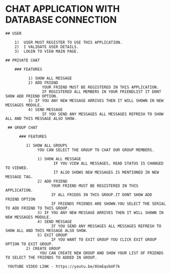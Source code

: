 
  # CHAT APPLICATION WITH DATABASE CONNECTION
    ## USER 
        
        1)  USER MUST REGISTER TO USE THIS APPLICATION.
        2)  I VALIDATE USER DETAILS.
        3)  LOGIN TO VIEW MAIN PAGE.
        
    ## PRIVATE CHAT 
      
        ### FEATURES
              
              1) SHOW ALL MESSAGE
              2) ADD FRIEND
                    YOUR FRIEND MUST BE REGISTERED IN THIS APPLICATION.
                    IF REGISTERED ALL MEMBERS IN YOUR FRIENDLIST IT DONT SHOW ADD FRIEND OPTION.
              3) IF YOU ANY NEW MESSAGE ARRIVES THEN IT WILL SHOWN IN NEW MESSAGES MODULE.
              4) SEND MESSAGE
                    IF YOU SEND ANY MESSAGES ALL MESSAGES REFRESH TO SHOW ALL AND THIS MESSAGE ALSO SHOW.
                    
     ## GROUP CHAT
      
          ### FEATURES
              
             1) SHOW ALL GROUPS
                  YOU CAN SELECT THE GROUP TO CHAT OUR GROUP MEMBERS.
                  
                  1) SHOW ALL MESSAGE
                         IF YOU VIEW ALL MESSAGES, READ STATUS IS CHANGED TO VIEWED.  
                         IT ALSO SHOWS NEW MESSAGES IS MENTIONED IN NEW MESSAGE TAG.
                  2) ADD FRIEND
                        YOUR FRIEND MUST BE REGISTERED IN THIS APPLICATION.
                        IF ALL FRIEDS IN THIS GROUP.IT DONT SHOW ADD FRIEND OPTION
                        IF FRIENDS FRIENDS ARE SHOWN.YOU SELECT THE SERIAL TO ADD FRIEND TO THIS GROUP.
                  3) IF YOU ANY NEW MESSAGE ARRIVES THEN IT WILL SHOWN IN NEW MESSAGES MODULE.
                  4) SEND MESSAGE
                        IF YOU SEND ANY MESSAGES ALL MESSAGES REFRESH TO SHOW ALL AND THIS MESSAGE ALSO SHOW.
                  5) EXIT GROUP
                        IF YOU WANT TO EXIT GROUP YOU CLICK EXIT GROUP OPTION TO EXIT GROUP.
             2) CREATE GROUP
                   YOU CAN CREATE NEW GROUP AND SHOW YOUR LIST OF FRIENDS TO SELECT THE FRIENDS TO ADDED IN GROUP.

     YOUTUBE VIDEO LINK - https://youtu.be/8SmEqvbUF7k
